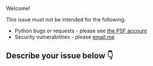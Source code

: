 Welcome!

This issue must not be intended for the following:
* Python bugs or requests - please see [the PSF account](https://github.com/python)
* Security vulnerabilities - please [email me][EMAIL]

[EMAIL]: mailto:tylermageeshields@gmail.com
## Describe your issue below 👇


